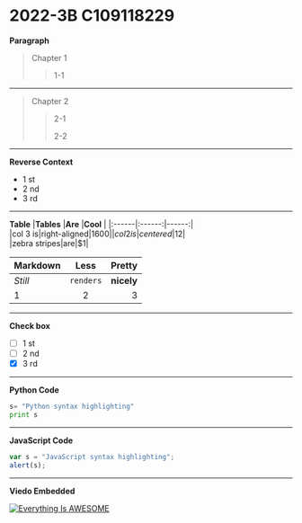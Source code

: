 # 2022-3B C109118229
**Paragraph**
>Chapter 1
>>1-1
---
>Chapter 2
>>2-1
>>
>>2-2
---
**Reverse Context**
* 1 st
* 2 nd
* 3 rd
---
**Table**
|**Tables** |**Are**  |**Cool** |
|:------|:------:|------:|           
|col 3 is|right-aligned|$1600|     
|col 2 is|centered|$12|               
|zebra stripes|are|$1|                

|**Markdown** |**Less**  |**Pretty** |
|:------|:------:|------:|           
|*Still*|`renders`|**nicely**|     
|1 | 2 | 3 |               





---
**Check box**
-  [ ] 1 st
-  [ ] 2 nd
-  [x] 3 rd
---
**Python Code**
```python
s= "Python syntax highlighting"
print s
```
---
**JavaScript Code**
```js
var s = "JavaScript syntax highlighting";
alert(s);
```
---
**Viedo Embedded**

[![Everything Is AWESOME](https://img.youtube.com/vi/StTqXEQ2l-Y/0.jpg)](https://www.youtube.com/watch?v=StTqXEQ2l-Y "Everything Is AWESOME")
